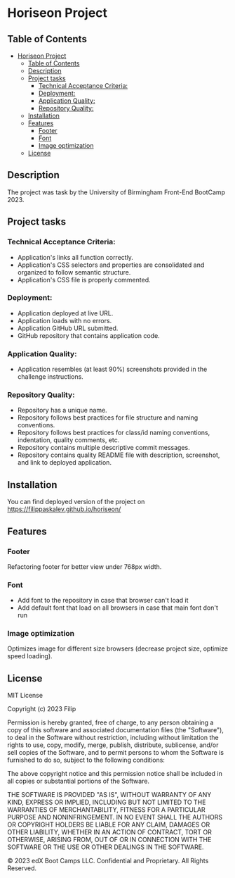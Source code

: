 # Horiseon Project

## Table of Contents

- [Horiseon Project](#horiseon-project)
  - [Table of Contents](#table-of-contents)
  - [Description](#description)
  - [Project tasks](#project-tasks)
    - [Technical Acceptance Criteria:](#technical-acceptance-criteria)
    - [Deployment:](#deployment)
    - [Application Quality:](#application-quality)
    - [Repository Quality:](#repository-quality)
  - [Installation](#installation)
  - [Features](#features)
    - [Footer](#footer)
    - [Font](#font)
    - [Image optimization](#image-optimization)
  - [License](#license)

## Description

The project was task by the University of Birmingham Front-End BootCamp 2023.

<!-- ### User story -->

<!-- ### Usage -->

## Project tasks

### Technical Acceptance Criteria:

- Application's links all function correctly.
- Application's CSS selectors and properties are consolidated and organized to follow semantic structure.
- Application's CSS file is properly commented.

### Deployment:

- Application deployed at live URL.
- Application loads with no errors.
- Application GitHub URL submitted.
- GitHub repository that contains application code.

### Application Quality:

- Application resembles (at least 90%) screenshots provided in the challenge instructions.

### Repository Quality:

- Repository has a unique name.
- Repository follows best practices for file structure and naming conventions.
- Repository follows best practices for class/id naming conventions, indentation, quality comments, etc.
- Repository contains multiple descriptive commit messages.
- Repository contains quality README file with description, screenshot, and link to deployed application.

<!-- #### Extra mile -->

## Installation

You can find deployed version of the project on https://filippaskalev.github.io/horiseon/
<!-- ## Credits -->

<!-- ## Badges -->

## Features

### Footer

Refactoring footer for better view under 768px width.

### Font

- Add font to the repository in case that browser can't load it
- Add default font that load on all browsers in case that main font don't run

### Image optimization

Optimizes image for different size browsers (decrease project size, optimize speed loading).

<!-- ## Contributing -->

<!-- ## Tests -->

## License

MIT License

Copyright (c) 2023 Filip

Permission is hereby granted, free of charge, to any person obtaining a copy
of this software and associated documentation files (the "Software"), to deal
in the Software without restriction, including without limitation the rights
to use, copy, modify, merge, publish, distribute, sublicense, and/or sell
copies of the Software, and to permit persons to whom the Software is
furnished to do so, subject to the following conditions:

The above copyright notice and this permission notice shall be included in all
copies or substantial portions of the Software.

THE SOFTWARE IS PROVIDED "AS IS", WITHOUT WARRANTY OF ANY KIND, EXPRESS OR
IMPLIED, INCLUDING BUT NOT LIMITED TO THE WARRANTIES OF MERCHANTABILITY,
FITNESS FOR A PARTICULAR PURPOSE AND NONINFRINGEMENT. IN NO EVENT SHALL THE
AUTHORS OR COPYRIGHT HOLDERS BE LIABLE FOR ANY CLAIM, DAMAGES OR OTHER
LIABILITY, WHETHER IN AN ACTION OF CONTRACT, TORT OR OTHERWISE, ARISING FROM,
OUT OF OR IN CONNECTION WITH THE SOFTWARE OR THE USE OR OTHER DEALINGS IN THE
SOFTWARE.

© 2023 edX Boot Camps LLC. Confidential and Proprietary. All Rights Reserved.
